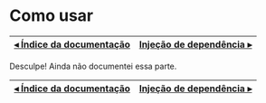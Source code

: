 # Como usar

[◂ Índice da documentação](indice.md) | [Injeção de dependência ▸](02-injecao-de-dependencia.md)
-- | --

Desculpe! Ainda não documentei essa parte.

[◂ Índice da documentação](indice.md) | [Injeção de dependência ▸](02-injecao-de-dependencia.md)
-- | --
